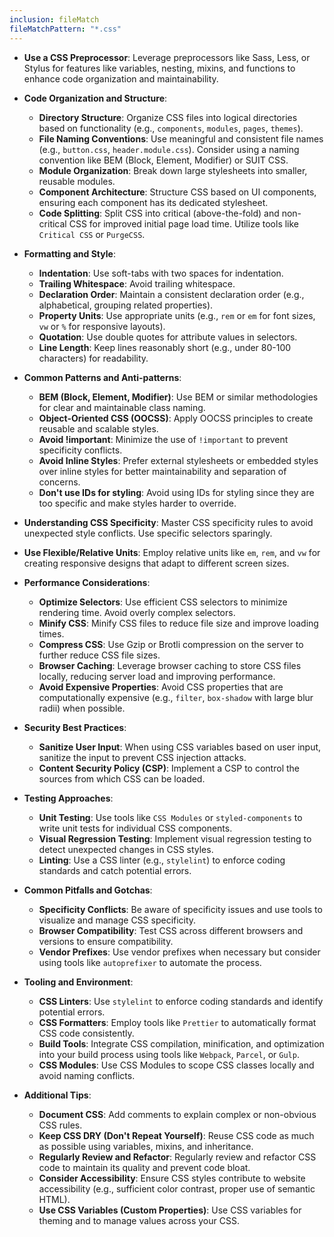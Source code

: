 ```yaml
---
inclusion: fileMatch
fileMatchPattern: "*.css"
---
```


- **Use a CSS Preprocessor**: Leverage preprocessors like Sass, Less, or Stylus for features like variables, nesting, mixins, and functions to enhance code organization and maintainability.

- **Code Organization and Structure**:

  - **Directory Structure**: Organize CSS files into logical directories based on functionality (e.g., `components`, `modules`, `pages`, `themes`).
  - **File Naming Conventions**: Use meaningful and consistent file names (e.g., `button.css`, `header.module.css`). Consider using a naming convention like BEM (Block, Element, Modifier) or SUIT CSS.
  - **Module Organization**: Break down large stylesheets into smaller, reusable modules.
  - **Component Architecture**: Structure CSS based on UI components, ensuring each component has its dedicated stylesheet.
  - **Code Splitting**: Split CSS into critical (above-the-fold) and non-critical CSS for improved initial page load time. Utilize tools like `Critical CSS` or `PurgeCSS`.

- **Formatting and Style**:

  - **Indentation**: Use soft-tabs with two spaces for indentation.
  - **Trailing Whitespace**: Avoid trailing whitespace.
  - **Declaration Order**: Maintain a consistent declaration order (e.g., alphabetical, grouping related properties).
  - **Property Units**: Use appropriate units (e.g., `rem` or `em` for font sizes, `vw` or `%` for responsive layouts).
  - **Quotation**: Use double quotes for attribute values in selectors.
  - **Line Length**: Keep lines reasonably short (e.g., under 80-100 characters) for readability.

- **Common Patterns and Anti-patterns**:

  - **BEM (Block, Element, Modifier)**: Use BEM or similar methodologies for clear and maintainable class naming.
  - **Object-Oriented CSS (OOCSS)**: Apply OOCSS principles to create reusable and scalable styles.
  - **Avoid !important**: Minimize the use of `!important` to prevent specificity conflicts.
  - **Avoid Inline Styles**: Prefer external stylesheets or embedded styles over inline styles for better maintainability and separation of concerns.
  - **Don't use IDs for styling**: Avoid using IDs for styling since they are too specific and make styles harder to override.

- **Understanding CSS Specificity**: Master CSS specificity rules to avoid unexpected style conflicts. Use specific selectors sparingly.

- **Use Flexible/Relative Units**: Employ relative units like `em`, `rem`, and `vw` for creating responsive designs that adapt to different screen sizes.

- **Performance Considerations**:

  - **Optimize Selectors**: Use efficient CSS selectors to minimize rendering time. Avoid overly complex selectors.
  - **Minify CSS**: Minify CSS files to reduce file size and improve loading times.
  - **Compress CSS**: Use Gzip or Brotli compression on the server to further reduce CSS file sizes.
  - **Browser Caching**: Leverage browser caching to store CSS files locally, reducing server load and improving performance.
  - **Avoid Expensive Properties**: Avoid CSS properties that are computationally expensive (e.g., `filter`, `box-shadow` with large blur radii) when possible.

- **Security Best Practices**:

  - **Sanitize User Input**: When using CSS variables based on user input, sanitize the input to prevent CSS injection attacks.
  - **Content Security Policy (CSP)**: Implement a CSP to control the sources from which CSS can be loaded.

- **Testing Approaches**:

  - **Unit Testing**: Use tools like `CSS Modules` or `styled-components` to write unit tests for individual CSS components.
  - **Visual Regression Testing**: Implement visual regression testing to detect unexpected changes in CSS styles.
  - **Linting**: Use a CSS linter (e.g., `stylelint`) to enforce coding standards and catch potential errors.

- **Common Pitfalls and Gotchas**:

  - **Specificity Conflicts**: Be aware of specificity issues and use tools to visualize and manage CSS specificity.
  - **Browser Compatibility**: Test CSS across different browsers and versions to ensure compatibility.
  - **Vendor Prefixes**: Use vendor prefixes when necessary but consider using tools like `autoprefixer` to automate the process.

- **Tooling and Environment**:

  - **CSS Linters**: Use `stylelint` to enforce coding standards and identify potential errors.
  - **CSS Formatters**: Employ tools like `Prettier` to automatically format CSS code consistently.
  - **Build Tools**: Integrate CSS compilation, minification, and optimization into your build process using tools like `Webpack`, `Parcel`, or `Gulp`.
  - **CSS Modules**: Use CSS Modules to scope CSS classes locally and avoid naming conflicts.

- **Additional Tips**:

  - **Document CSS**: Add comments to explain complex or non-obvious CSS rules.
  - **Keep CSS DRY (Don't Repeat Yourself)**: Reuse CSS code as much as possible using variables, mixins, and inheritance.
  - **Regularly Review and Refactor**: Regularly review and refactor CSS code to maintain its quality and prevent code bloat.
  - **Consider Accessibility**: Ensure CSS styles contribute to website accessibility (e.g., sufficient color contrast, proper use of semantic HTML).
  - **Use CSS Variables (Custom Properties)**: Use CSS variables for theming and to manage values across your CSS.
